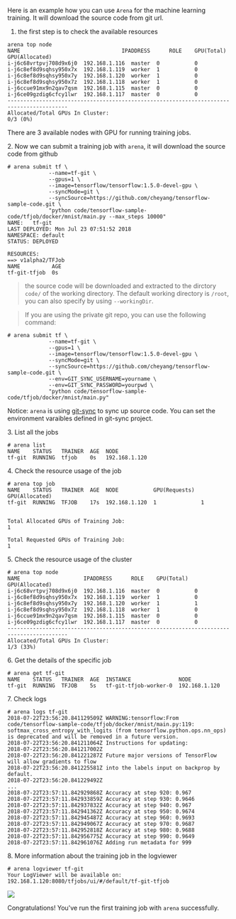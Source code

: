 
Here is an example how you can use `Arena` for the machine learning training. It will download the source code from git url.

1. the first step is to check the available resources

```
arena top node
NAME                                IPADDRESS      ROLE    GPU(Total)  GPU(Allocated)
i-j6c68vrtpvj708d9x6j0  192.168.1.116  master  0           0
i-j6c8ef8d9sqhsy950x7x  192.168.1.119  worker  1           0
i-j6c8ef8d9sqhsy950x7y  192.168.1.120  worker  1           0
i-j6c8ef8d9sqhsy950x7z  192.168.1.118  worker  1           0
i-j6ccue91mx9n2qav7qsm  192.168.1.115  master  0           0
i-j6ce09gzdig6cfcy1lwr  192.168.1.117  master  0           0
-----------------------------------------------------------------------------------------
Allocated/Total GPUs In Cluster:
0/3 (0%)
```

There are 3 available nodes with GPU for running training jobs.


2\. Now we can submit a training job with `arena`, it will download the source code from github

```
# arena submit tf \
             --name=tf-git \
             --gpus=1 \
             --image=tensorflow/tensorflow:1.5.0-devel-gpu \
             --syncMode=git \
             --syncSource=https://github.com/cheyang/tensorflow-sample-code.git \
             "python code/tensorflow-sample-code/tfjob/docker/mnist/main.py --max_steps 10000"
NAME:   tf-git
LAST DEPLOYED: Mon Jul 23 07:51:52 2018
NAMESPACE: default
STATUS: DEPLOYED

RESOURCES:
==> v1alpha2/TFJob
NAME          AGE
tf-git-tfjob  0s
```

> the source code will be downloaded and extracted to the dirctory `code/` of the working directory. The default working directory is `/root`, you can also specify by using `--workingDir`.

> If you are using the private git repo, you can use the following command:

```
# arena submit tf \
             --name=tf-git \
             --gpus=1 \
             --image=tensorflow/tensorflow:1.5.0-devel-gpu \
             --syncMode=git \
             --syncSource=https://github.com/cheyang/tensorflow-sample-code.git \
             --env=GIT_SYNC_USERNAME=yourname \
             --env=GIT_SYNC_PASSWORD=yourpwd \
             "python code/tensorflow-sample-code/tfjob/docker/mnist/main.py"
```

Notice: `arena` is using [git-sync](https://github.com/kubernetes/git-sync/blob/master/cmd/git-sync/main.go) to sync up source code. You can set the environment varaibles defined in git-sync project.

3\. List all the jobs

```
# arena list
NAME    STATUS   TRAINER  AGE  NODE
tf-git  RUNNING  tfjob    0s   192.168.1.120
```

4\. Check the resource usage of the job

```
# arena top job
NAME    STATUS   TRAINER  AGE  NODE           GPU(Requests)  GPU(Allocated)
tf-git  RUNNING  TFJOB    17s  192.168.1.120  1              1


Total Allocated GPUs of Training Job:
1

Total Requested GPUs of Training Job:
1
```

5\. Check the resource usage of the cluster

```
# arena top node
NAME                    IPADDRESS      ROLE    GPU(Total)  GPU(Allocated)
i-j6c68vrtpvj708d9x6j0  192.168.1.116  master  0           0
i-j6c8ef8d9sqhsy950x7x  192.168.1.119  worker  1           0
i-j6c8ef8d9sqhsy950x7y  192.168.1.120  worker  1           1
i-j6c8ef8d9sqhsy950x7z  192.168.1.118  worker  1           0
i-j6ccue91mx9n2qav7qsm  192.168.1.115  master  0           0
i-j6ce09gzdig6cfcy1lwr  192.168.1.117  master  0           0
-----------------------------------------------------------------------------------------
Allocated/Total GPUs In Cluster:
1/3 (33%)
```


6\. Get the details of the specific job

```
# arena get tf-git
NAME    STATUS   TRAINER  AGE  INSTANCE               NODE
tf-git  RUNNING  TFJOB    5s   tf-git-tfjob-worker-0  192.168.1.120
```

7\. Check logs

```
# arena logs tf-git
2018-07-22T23:56:20.841129509Z WARNING:tensorflow:From code/tensorflow-sample-code/tfjob/docker/mnist/main.py:119: softmax_cross_entropy_with_logits (from tensorflow.python.ops.nn_ops) is deprecated and will be removed in a future version.
2018-07-22T23:56:20.841211064Z Instructions for updating:
2018-07-22T23:56:20.841217002Z
2018-07-22T23:56:20.841221287Z Future major versions of TensorFlow will allow gradients to flow
2018-07-22T23:56:20.841225581Z into the labels input on backprop by default.
2018-07-22T23:56:20.841229492Z
...
2018-07-22T23:57:11.842929868Z Accuracy at step 920: 0.967
2018-07-22T23:57:11.842933859Z Accuracy at step 930: 0.9646
2018-07-22T23:57:11.842937832Z Accuracy at step 940: 0.967
2018-07-22T23:57:11.842941362Z Accuracy at step 950: 0.9674
2018-07-22T23:57:11.842945487Z Accuracy at step 960: 0.9693
2018-07-22T23:57:11.842949067Z Accuracy at step 970: 0.9687
2018-07-22T23:57:11.842952818Z Accuracy at step 980: 0.9688
2018-07-22T23:57:11.842956775Z Accuracy at step 990: 0.9649
2018-07-22T23:57:11.842961076Z Adding run metadata for 999
```

8\. More information about the training job in the logviewer

```
# arena logviewer tf-git
Your LogViewer will be available on:
192.168.1.120:8080/tfjobs/ui/#/default/tf-git-tfjob
```

![](1-tfjob-logviewer.jpg)


Congratulations! You've run the first training job with `arena` successfully. 